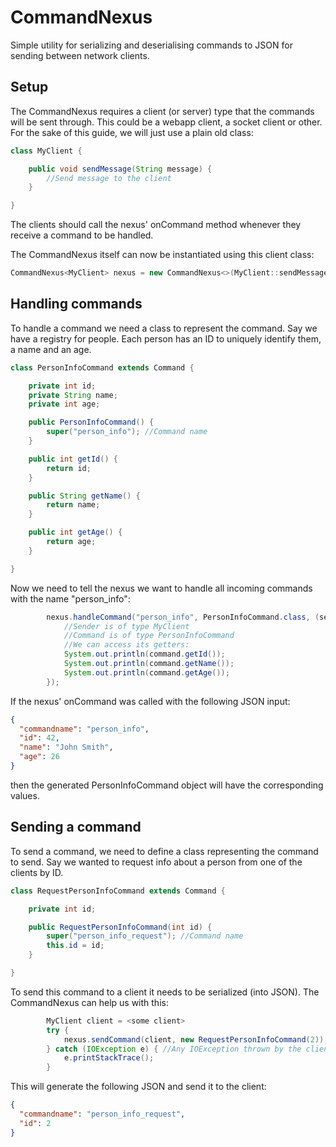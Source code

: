 # CommandNexus
Simple utility for serializing and deserialising commands to JSON for sending between network clients.

## Setup
The CommandNexus requires a client (or server) type that the commands will be sent through. This could be a webapp client, a socket client or other.
For the sake of this guide, we will just use a plain old class:
```java
class MyClient {

    public void sendMessage(String message) {
        //Send message to the client
    }

}
```
The clients should call the nexus' onCommand method whenever they receive a command to be handled.

The CommandNexus itself can now be instantiated using this client class:
```java
CommandNexus<MyClient> nexus = new CommandNexus<>(MyClient::sendMessage);
```

## Handling commands
To handle a command we need a class to represent the command. Say we have a registry for people. Each person has an ID to uniquely identify them, a name and an age.
```java
class PersonInfoCommand extends Command {

    private int id;
    private String name;
    private int age;

    public PersonInfoCommand() {
        super("person_info"); //Command name
    }

    public int getId() {
        return id;
    }

    public String getName() {
        return name;
    }

    public int getAge() {
        return age;
    }

}
```
Now we need to tell the nexus we want to handle all incoming commands with the name "person_info":
```java
        nexus.handleCommand("person_info", PersonInfoCommand.class, (sender, command) -> {
            //Sender is of type MyClient
            //Command is of type PersonInfoCommand
            //We can access its getters:
            System.out.println(command.getId());
            System.out.println(command.getName());
            System.out.println(command.getAge());
        });
```
If the nexus' onCommand was called with the following JSON input:
```json
{
  "commandname": "person_info",
  "id": 42,
  "name": "John Smith",
  "age": 26
}
```
then the generated PersonInfoCommand object will have the corresponding values.

## Sending a command
To send a command, we need to define a class representing the command to send. Say we wanted to request info about a person from one of the clients by ID.
```java
class RequestPersonInfoCommand extends Command {

    private int id;

    public RequestPersonInfoCommand(int id) {
        super("person_info_request"); //Command name
        this.id = id;
    }

}
```

To send this command to a client it needs to be serialized (into JSON). The CommandNexus can help us with this:
```java
        MyClient client = <some client>
        try {
            nexus.sendCommand(client, new RequestPersonInfoCommand(2));
        } catch (IOException e) { //Any IOException thrown by the client when sending the command can be handled here
            e.printStackTrace();
        }
```
This will generate the following JSON and send it to the client:
```json
{
  "commandname": "person_info_request",
  "id": 2
}
```
